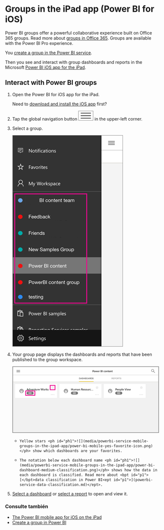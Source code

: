 <properties 
   pageTitle="Groups in the iPad app"
   description="Power BI groups are built on Office 365 groups. Read about viewing and interacting with group dashboards in the Power BI iOS mobile app for the iPad."
   services="powerbi" 
   documentationCenter="" 
   authors="maggiesMSFT" 
   manager="mblythe" 
   backup=""
   editor=""
   tags=""
   qualityFocus="no"
   qualityDate=""/>
 
<tags
   ms.service="powerbi"
   ms.devlang="NA"
   ms.topic="article"
   ms.tgt_pltfrm="NA"
   ms.workload="powerbi"
   ms.date="09/12/2016"
   ms.author="maggies"/>
# Groups in the iPad app (Power BI for iOS)

Power BI groups offer a powerful collaborative experience built on Office 365 groups. Read more about <bpt id="p1">[</bpt>groups in Office 365<ept id="p1">](https://support.office.com/article/Create-a-group-in-Office-365-7124dc4c-1de9-40d4-b096-e8add19209e9)</ept>. Groups are available with the Power BI Pro experience.

You <bpt id="p1">[</bpt>create a group in the Power BI service<ept id="p1">](powerbi-service-create-a-group-in-power-bi.md)</ept>.

Then you see and interact with group dashboards and reports in the Microsoft <bpt id="p1">[</bpt>Power BI iOS app for the iPad<ept id="p1">](powerbi-mobile-iphone-app-get-started.md)</ept>. 


## Interact with Power BI groups

1.  Open the Power BI for iOS app for the iPad. 

    Need to <bpt id="p1">[</bpt>download and install the iOS app<ept id="p1">](http://go.microsoft.com/fwlink/?LinkId=522062)</ept> first?

2.  Tap the global navigation button <ph id="ph1">![](media/powerbi-service-mobile-groups-in-the-ipad-app/power-bi-iphone-global-nav-button.png)</ph> in the upper-left corner.

3.  Select a group.

    ![](media/powerbi-service-mobile-groups-in-the-ipad-app/power-bi-ipad-group-menu.png)

4.  Your group page displays the dashboards and reports that have been published to the group workspace.

    ![](media/powerbi-service-mobile-groups-in-the-ipad-app/power-bi-ipad-group-home.png)

     -     Yellow stars <ph id="ph1">![](media/powerbi-service-mobile-groups-in-the-ipad-app/power-bi-mobile-yes-favorite-icon.png)</ph> show which dashboards are your favorites. 

     -     The notation below each dashboard name <ph id="ph1">![](media/powerbi-service-mobile-groups-in-the-ipad-app/power-bi-dashboard-medium-classification.png)</ph> shows how the data in each dashboard is classified. Read more about <bpt id="p1">[</bpt>data classification in Power BI<ept id="p1">](powerbi-service-data-classification.md)</ept>.


5.  <bpt id="p1">[</bpt>Select a dashboard<ept id="p1">](powerbi-mobile-dashboards-on-the-ipad-app.md)</ept> or <bpt id="p2">[</bpt>select a report<ept id="p2">](powerbi-mobile-reports-on-the-ipad-app.md)</ept> to open and view it.

### Consulte también
- [The Power BI mobile app for iOS on the iPad](powerbi-mobile-iphone-app-get-started.md)
- [Create a group in Power BI](powerbi-service-create-a-group-in-power-bi.md)
